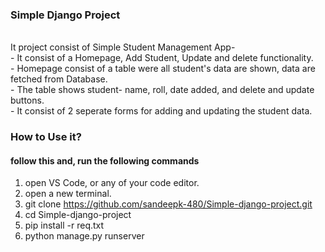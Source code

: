 <h3>Simple Django Project</h3>
<br>
It project consist of Simple Student Management App- <br>
- It consist of a Homepage, Add Student, Update and delete functionality. <br>
- Homepage consist of a table were all student's data are shown, data are fetched from Database. <br>
- The table shows student- name, roll, date added, and delete and update buttons. <br>
- It consist of 2 seperate forms for adding and updating the student data. <br>


<h3>How to Use it?</h3>
<h4>follow this and, run the following commands</h4>

1) open VS Code, or any of  your code editor. <br>
2) open a new terminal. <br>
3) git clone https://github.com/sandeepk-480/Simple-django-project.git <br>
4) cd Simple-django-project <br>
5) pip install -r req.txt <br>
6)  python manage.py runserver <br>
